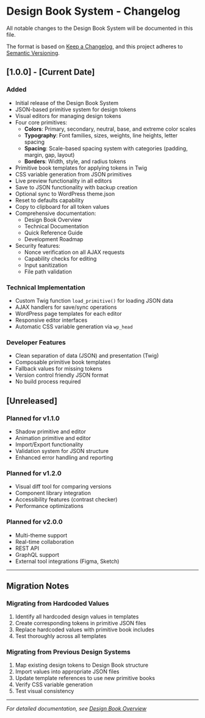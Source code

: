 # Design Book System - Changelog

All notable changes to the Design Book System will be documented in this file.

The format is based on [Keep a Changelog](https://keepachangelog.com/en/1.0.0/),
and this project adheres to [Semantic Versioning](https://semver.org/spec/v2.0.0.html).

## [1.0.0] - [Current Date]

### Added
- Initial release of the Design Book System
- JSON-based primitive system for design tokens
- Visual editors for managing design tokens
- Four core primitives:
  - **Colors**: Primary, secondary, neutral, base, and extreme color scales
  - **Typography**: Font families, sizes, weights, line heights, letter spacing
  - **Spacing**: Scale-based spacing system with categories (padding, margin, gap, layout)
  - **Borders**: Width, style, and radius tokens
- Primitive book templates for applying tokens in Twig
- CSS variable generation from JSON primitives
- Live preview functionality in all editors
- Save to JSON functionality with backup creation
- Optional sync to WordPress theme.json
- Reset to defaults capability
- Copy to clipboard for all token values
- Comprehensive documentation:
  - Design Book Overview
  - Technical Documentation
  - Quick Reference Guide
  - Development Roadmap
- Security features:
  - Nonce verification on all AJAX requests
  - Capability checks for editing
  - Input sanitization
  - File path validation

### Technical Implementation
- Custom Twig function `load_primitive()` for loading JSON data
- AJAX handlers for save/sync operations
- WordPress page templates for each editor
- Responsive editor interfaces
- Automatic CSS variable generation via `wp_head`

### Developer Features
- Clean separation of data (JSON) and presentation (Twig)
- Composable primitive book templates
- Fallback values for missing tokens
- Version control friendly JSON format
- No build process required

## [Unreleased]

### Planned for v1.1.0
- Shadow primitive and editor
- Animation primitive and editor
- Import/Export functionality
- Validation system for JSON structure
- Enhanced error handling and reporting

### Planned for v1.2.0
- Visual diff tool for comparing versions
- Component library integration
- Accessibility features (contrast checker)
- Performance optimizations

### Planned for v2.0.0
- Multi-theme support
- Real-time collaboration
- REST API
- GraphQL support
- External tool integrations (Figma, Sketch)

---

## Migration Notes

### Migrating from Hardcoded Values
1. Identify all hardcoded design values in templates
2. Create corresponding tokens in primitive JSON files
3. Replace hardcoded values with primitive book includes
4. Test thoroughly across all templates

### Migrating from Previous Design Systems
1. Map existing design tokens to Design Book structure
2. Import values into appropriate JSON files
3. Update template references to use new primitive books
4. Verify CSS variable generation
5. Test visual consistency

---

*For detailed documentation, see [Design Book Overview](./DESIGN-BOOK-OVERVIEW.md)*
